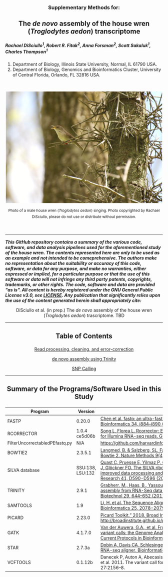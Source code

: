 <h3><p align="center">Supplementary Methods for:</p></h3>
<h2><p align="center">The <i>de novo</i> assembly of the house wren (<i>Troglodytes aedon</i>) transcriptome</p></h2>

<I><h5>Rachael DiSciullo<sup>1</sup>, Robert R. Fitak<sup>2</sup>, Anna Forsman<sup>2</sup>, Scott Sakaluk<sup>1</sup>, Charles Thompson<sup>1</sup></h5></I>

1. Department of Biology, Illinois State University, Normal, IL 61790 USA.
2. Department of Biology, Genomics and Bioinformatics Cluster, University of Central Florida, Orlando, FL 32816 USA.

<br>

<p align="center">
  <img src="images/DiSciullo_Image of Research at Illinois State 2020_image.jpg" alt="House Wren" width="500">
</p>
<p align="center"><sup>Photo of a male house wren (<i>Troglodytes aedon</i>) singing.  Photo copyrighted by Rachael DiSciullo, please do not use or distribute without permission.</sup>
</p>

<br>

***
___This GitHub repository contains a summary of the various code, software, and data analysis pipelines used for the aforementioned study of the house wren. The contents represented here are only to be used as an example and not intended to be comeprehensive. The authors make no representation about the suitability or accuracy of this code, software, or data for any purpose, and make no warranties, either expressed or implied, for a particular purpose or that the use of this software or data will not infringe any third party patents, copyrights, trademarks, or other rights. The code, software and data are provided "as is". All content is hereby registered under the GNU General Public License v3.0, see [LICENSE](./LICENSE). Any publication that significantly relies upon the use of the content generated herein shall appropriately cite:___

<p align="center">DiSciullo et al. (in prep.) The <i>de novo</i> assembly of the house wren (<i>Troglodytes aedon</i>) trascriptome. TBD</p>

***
  
<h2><p align="center">Table of Contents</p></h2>
<div align="center">
 
[Read processing, cleaning, and error-correction](./read_processing.md)

[de novo assembly using Trinity](./assembly.md)

[SNP Calling](./snp-calling.md)

</div>

***

<h2><p align="center">Summary of the Programs/Software Used in this Study</p></h2>  

| Program | Version | Citation |
| --- | --- | --- |
| FASTP | 0.20.0 | [Chen et al. fastp: an ultra-fast all-in-one FASTQ preprocessor. Bioinformatics 34, i884–i890 (2018).](https://doi.org/10.1093/bioinformatics/bty560) |
| RCORRECTOR | 1.0.4 ce5d06b | [Song L, Florea L. Rcorrector: Efficient and accurate error correction for Illumina RNA-seq reads. GigaScience 4, 48 (2015).](https://doi.org/10.1186/s13742-015-0089-y) |
| FilterUncorrectabledPEfastq.py | N/A | https://github.com/harvardinformatics/TranscriptomeAssemblyTools |
| BOWTIE2 | 2.3.5.1 | [Langmed, B. & Salzberg, SL. Fast gapped-read alignment with Bowtie 2. Nature Methods 9(4), 357–359 (2012](https://dx.doi.org/10.1038%2Fnmeth.1923) |
| SILVA database | SSU:138, LSU:132 | [Quast C, Pruesse E, Yilmaz P, Gerken J, Schweer T, Yarza P, Peplies J, Glöckner FO. The SILVA ribosomal RNA gene database project: improved data processing and web-based tools. Nucleic Acids Research 41, D590-D596 (2013)](http://nar.oxfordjournals.org/content/41/D1/D590) |
| TRINITY | 2.9.1 | [Grabherr, M., Haas, B., Yassour, M. et al. Full-length transcriptome assembly from RNA-Seq data without a reference genome. Nat Biotechnol 29, 644–652 (2011)](https://doi.org/10.1038/nbt.1883) |
| SAMTOOLS | 1.9 | [Li, H. et al. The Sequence Alignment/Map format and SAMtools. Bioinformatics 25, 2078-2079 (2009).](https://doi.org/10.1093/bioinformatics/btp352) |
| PICARD | 2.23.0 | [Picard Toolkit.” 2018. Broad Institute, GitHub Repository. http://broadinstitute.github.io/picard/; Broad Institute](https://broadinstitute.github.io/picard/) |
| GATK | 4.1.7.0 | [Van der Auwera, G.A., et al. From FastQ data to high‐confidence variant calls: the Genome Analysis Toolkit best practices pipeline. Current Protocols in Bioinformatics, 43: 11.10.1-11.10.33 (2013).](https://doi.org/10.1002/0471250953.bi1110s43) |
| STAR | 2.7.3a | [Dobin A, Davis CA, Schlesinger F, et al. STAR: ultrafast universal RNA-seq aligner. Bioinformatics 29(1), 15‐21 (2013).](https://doi.org/10.1093/bioinformatics/bts635) |
| VCFTOOLS | 0.1.12b | Danecek P, Auton A, Abecasis G, Albers CA, Banks E, DePristo MA, et al. 2011. The variant call format and VCFtools. Bioinformatics. 27:2156–8. |

